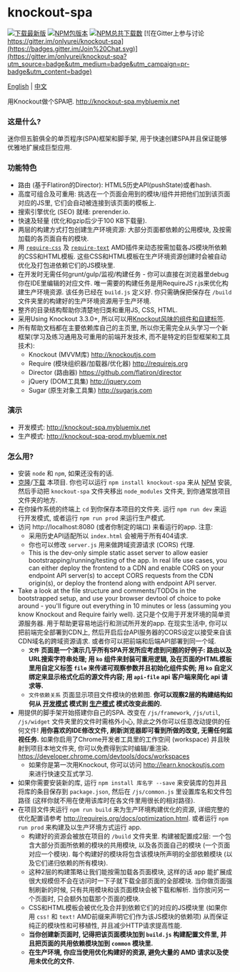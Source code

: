 # knockout-spa #

[![下载最新版](https://img.shields.io/badge/下载-zip-brightgreen.svg)](https://github.com/onlyurei/knockout-spa/archive/latest.zip) [![NPM包版本](https://img.shields.io/npm/v/knockout-spa.svg)](https://www.npmjs.com/package/knockout-spa) [![NPM总共下载数](https://img.shields.io/npm/dt/knockout-spa.svg)](https://www.npmjs.com/package/knockout-spa) [![在Gitter上参与讨论 https://gitter.im/onlyurei/knockout-spa](https://badges.gitter.im/Join%20Chat.svg)](https://gitter.im/onlyurei/knockout-spa?utm_source=badge&utm_medium=badge&utm_campaign=pr-badge&utm_content=badge)

[English](/README.rd) | [中文](/README-zh.md)

用Knockout做个SPA吧. 
http://knockout-spa.mybluemix.net

### 这是什么? ###

迷你但五脏俱全的单页程序(SPA)框架和脚手架, 用于快速创建SPA并且保证能够优雅地扩展成巨型应用.

### 功能特色 ###

* 路由 (基于Flatiron的Director): HTML5历史API(pushState)或者hash.
* 高度可组合及可重用: 挑选在一个页面会用到的模块/组件并把他们加到该页面对应的JS里, 它们会自动被连接到该页面的模板上.
* 搜索引擎优化 (SEO) 就绪: prerender.io.
* 快速及轻量 (优化和gzip后少于100 KB下载量).
* 两层的构建方式打包创建生产环境资源: 大部分页面都依赖的公用模块, 及按需加载的各页面自有的模块.
* 用 [`require-css`](https://github.com/guybedford/require-css) 及 [`require-text`](https://github.com/requirejs/text) AMD插件来动态按需加载各JS模块所依赖的CSS和HTML模板. 这些CSS和HTML模板在生产环境资源创建时会被自动优化及打包进依赖它们的JS模块里.
* 在开发时无需任何grunt/gulp/监视/构建任务 - 你可以直接在浏览器里debug你在IDE里编辑的对应文件. 唯一需要的构建任务是用RequireJS r.js来优化构建生产环境资源. 该任务已经在 `build.js` 定义好. 你只需确保把保存在 `/build` 文件夹里的构建好的生产环境资源用于生产环境.
* 整齐的目录结构帮助你清楚地归类和重用JS, CSS, HTML.
* 采用Using Knockout 3.3.0+, 所以可以用[Knockout风味的组件和自建标签](http://knockoutjs.com/documentation/component-overview.html).
* 所有帮助文档都在主要依赖库自己的主页里, 所以你无需完全从头学习一个新框架(学习及练习通用及可重用的前端开发技术, 而不是特定的巨型框架和工具技术):
  * Knockout (MVVM库) http://knockoutjs.com
  * Require (模块组织器/加载器/优化器) http://requirejs.org
  * Director (路由器) https://github.com/flatiron/director
  * jQuery (DOM工具集) http://jquery.com
  * Sugar (原生对象工具集) http://sugarjs.com

### 演示 ###
* 开发模式: http://knockout-spa.mybluemix.net
* 生产模式: http://knockout-spa-prod.mybluemix.net

### 怎么用? ###
* 安装 `node` 和 `npm`, 如果还没有的话.
* [克隆](https://github.com/onlyurei/knockout-spa.git)/[下载](https://github.com/onlyurei/knockout-spa/archive/latest.zip) 本项目. 你也可以运行 `npm install knockout-spa` 来从 [NPM](https://www.npmjs.com/package/knockout-spa) 安装, 然后手动把 `knockout-spa` 文件夹移出 `node_modules` 文件夹, 到你通常放项目文件夹的地方.
* 在你操作系统的终端上 `cd` 到你保存本项目的文件夹. 运行 `npm run dev` 来运行开发模式, 或者运行 `npm run prod` 来运行生产模式.
* 访问 http://localhost:8080 (或者你制定的端口) 来看运行的app. 注意: 
  * 采用历史API适配所以 `index.html` 会被用于所有404请求. 
  * 你也可以修改 `server.js` 用来做跨域资源请求 (CORS) 代理.
  * This is the dev-only simple static asset server to allow easier bootstrapping/running/testing of the app. In real life use cases, you can either deploy the frontend to a CDN and enable CORS on your endpoint API server(s) to accept CORS requests from the CDN origin(s), or deploy the frontend along with endpoint API server.
* Take a look at the file structure and comments/TODOs in the bootstrapped setup, and use your browser devtool of choice to poke around - you'll figure out everything in 10 minutes or less (assuming you know Knockout and Require fairly well). 这只是个仅用于开发环境的简单资源服务器. 用于帮助更容易地运行和测试所开发的app. 在现实生活中, 你可以把前端完全部署到CDN上, 然后开启后台API服务器的CORS设定以接受来自该CDN域名的跨域资源请求. 或者你可以把前端和后端API部署到同一个域.
  * **`文件` 页面是一个演示几乎所有SPA开发所应考虑到问题的好例子: 路由以及URL搜索字符串处理; 用 `ko` 组件来封装可重用逻辑, 及在页面的HTML模板里用自定义标签 `file` 来传递可观察参数并且初始化组件实例; 用 `ko` 自定义绑定来显示格式化后的源文件内容; 用 `api-file` api 客户端来简化 api 请求等.**
  * `文件依赖关系` 页面显示项目文件模块的依赖图. **你可以观察2层的构建结构如何从 [开发模式](http://knockout-spa.mybluemix.net/files/dependencies) 模式到 [生产模式](http://knockout-spa-prod.mybluemix.net/files/dependencies) 模式改变此图的.**
* 用提供的脚手架开始搭建你自己的SPA. 改变在 `/js/framework`, `/js/util`, `/js/widget` 文件夹里的文件时需格外小心, 除此之外你可以任意改动提供的任何文件! **用你喜欢的IDE修改文件, 刷新浏览器即可看到所做的改变, 无需任何监视任务.** 如果你启用了Chrome开发者工具里的工作空间 (workspace) 并且映射到项目本地文件夹, 你可以免费得到实时编辑/重渲染. https://developer.chrome.com/devtools/docs/workspaces
  * 如果你是第一次用Knockout, 你可以访问 http://learn.knockoutjs.com 来进行快速交互式学习. 
* 如果你需要安装新的库, 运行 `npm install 库名字 --save` 来安装库的包并且将库的条目保存到 `package.json`, 然后在 `/js/common.js` 里设置库名和文件包路径 (这样你就不用在使用该库时在各文件里用很长的相对路径).
* 在项目文件夹运行 `npm run build` 来为生产环境构建优化的资源, 详细完整的优化配置请参考 http://requirejs.org/docs/optimization.html. 或者运行 `npm run prod` 来构建及以生产环境方式运行 app.
  * 构建好的资源会被放在项目的 `/build` 文件夹里. 构建被配置成2层: 一个包含大部分页面所依赖的模块的共用模块, 以及各页面自己的模块 (一个页面对应一个模块). 每个构建好的模块将包含该模块所声明的全部依赖模块 (以及它们递归依赖的所有模块). 
  * 这种2层的构建策略让我们能按需加载各页面模块, 这样的话 app 能扩展成很大规模但不会在访问时一下子就下载全部页面的全部模块. 当你做页面强制刷新的时候, 只有共用模块和该页面模块会被下载和解析. 当你放问另一个页面时, 只会额外加载那个页面的模块.
  * CSS和HTML模板会被优化及合并到依赖它们的对应的JS模块里 (如果你用 `css!` 和 `text!` AMD前缀来声明它们作为该JS模块的依赖项) 从而保证纯正的模块性和可移植性, 并且减少HTTP请求提高性能.
  * **当你创建新页面时, 记得把该页面模块加到 `build.js` 构建配置文件里, 并且把页面的共用依赖模块加到 `common` 模块里.**
  * **在生产环境, 你应当使用优化构建好的资源, 避免大量的 AMD 请求以及使用未优化的文件.**
